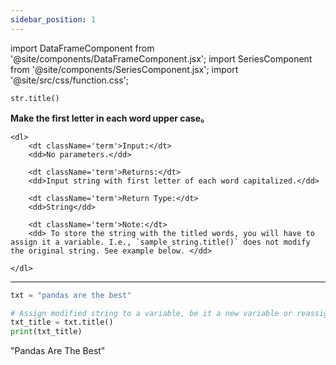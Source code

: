 ```yaml
---
sidebar_position: 1
---
```


import DataFrameComponent from '@site/components/DataFrameComponent.jsx';
import SeriesComponent from '@site/components/SeriesComponent.jsx';
import '@site/src/css/function.css';

<code>str.title()</code>

<div className='base'>
    <p><strong>Make the first letter in each word upper case。</strong></p>

    <dl>
        <dt className='term'>Input:</dt>
        <dd>No parameters.</dd>

        <dt className='term'>Returns:</dt>
        <dd>Input string with first letter of each word capitalized.</dd>

        <dt className='term'>Return Type:</dt>
        <dd>String</dd>

        <dt className='term'>Note:</dt>
        <dd> To store the string with the titled words, you will have to assign it a variable. I.e., `sample_string.title()` does not modify the original string. See example below. </dd>

    </dl>
</div>

---

```python
txt = "pandas are the best" 

# Assign modified string to a variable, be it a new variable or reassign to original txt. 
txt_title = txt.title()
print(txt_title)
```
"Pandas Are The Best"